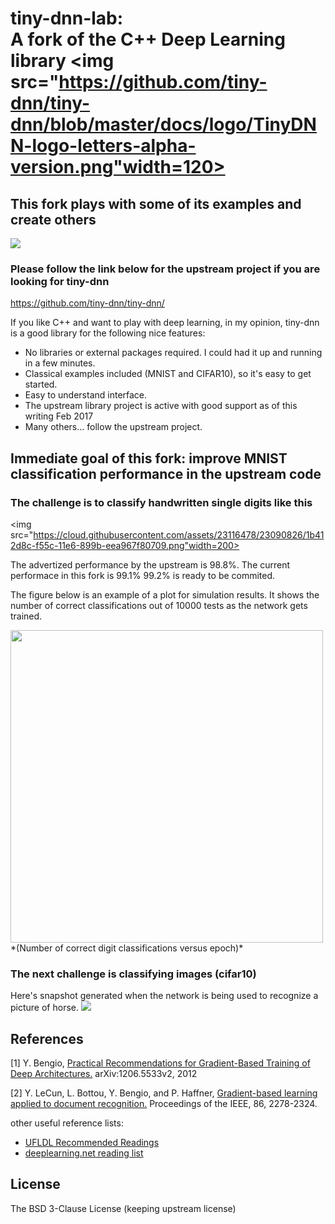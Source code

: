 # tiny-dnn-lab:<br> A fork of the C++ Deep Learning library <img src="https://github.com/tiny-dnn/tiny-dnn/blob/master/docs/logo/TinyDNN-logo-letters-alpha-version.png"width=120>

## This fork plays with some of its examples and create others

<img src="https://travis-ci.org/pliptor/tiny-dnn.svg?branch=master">

###  Please follow the link below for the upstream project if you are looking for tiny-dnn

https://github.com/tiny-dnn/tiny-dnn/

If you like C++ and want to play with deep learning, in my opinion, tiny-dnn is a good library for the following nice
features:

* No libraries or external packages required. I could had it up and running in a few minutes.
* Classical examples included (MNIST and CIFAR10), so it's easy to get started.
* Easy to understand interface.
* The upstream library project is active with good support as of this writing Feb 2017
* Many others... follow the upstream project.

## Immediate goal of this fork: improve MNIST classification performance in the upstream code

### The challenge is to classify handwritten single digits like this
<img src="https://cloud.githubusercontent.com/assets/23116478/23090826/1b412d8c-f55c-11e6-899b-eea967f80709.png"width=200>

The advertized performance by the upstream is 98.8%. 
The current performace in this fork is 99.1% 99.2% is ready to be commited.

The figure below is an example of a plot for simulation results. It shows the number of correct classifications out of
10000 tests as the network gets trained.

<img src="https://cloud.githubusercontent.com/assets/23116478/22905779/7b05721e-f1f6-11e6-83a2-a7474d7a1d41.png" width=500>
*(Number of correct digit classifications versus epoch)*


### The next challenge is classifying images (cifar10)

Here's snapshot generated when the network is being used to recognize a picture of horse.
<img src="https://cloud.githubusercontent.com/assets/23116478/23090774/f33b0b88-f55a-11e6-9742-22c67b2ea7ba.png">

## References
[1] Y. Bengio, [Practical Recommendations for Gradient-Based Training of Deep Architectures.](https://arxiv.org/pdf/1206.5533v2.pdf) 
    arXiv:1206.5533v2, 2012

[2] Y. LeCun, L. Bottou, Y. Bengio, and P. Haffner, [Gradient-based learning applied to document recognition.](https://yann.lecun.com/exdb/publis/pdf/lecun-01a.pdf)
    Proceedings of the IEEE, 86, 2278-2324.
    
other useful reference lists:
- [UFLDL Recommended Readings](https://deeplearning.stanford.edu/wiki/index.php/UFLDL_Recommended_Readings)
- [deeplearning.net reading list](https://deeplearning.net/reading-list/)

## License
The BSD 3-Clause License (keeping upstream license)

